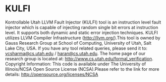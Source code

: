 KULFI
=====

Kontrollable Utah LLVM Fault Injector (KULFI) tool is an instruction level fault  injector  which is capable of 
injecting random single bit errors at instruction level. It supports both dynamic  and  static  error injection 
techniques. KULFI utilizes LLVM Compiler Infrastructure (http://llvm.org/).This tool is owned by Gauss Research 
Group at School of Computing, University of Utah, Salt Lake City, USA. If you have  any  tool  related queries, 
please send it to: vcsharma@cs.utah.edu / haran@cs.utah.edu. The home page of our research group is located at: http://www.cs.utah.edu/formal_verification.  Copyright Information: This code is available under The University
of Illinois/NCSA Open Source License (NCSA).Please refer to the link for more details:
http://opensource.org/licenses/NCSA
